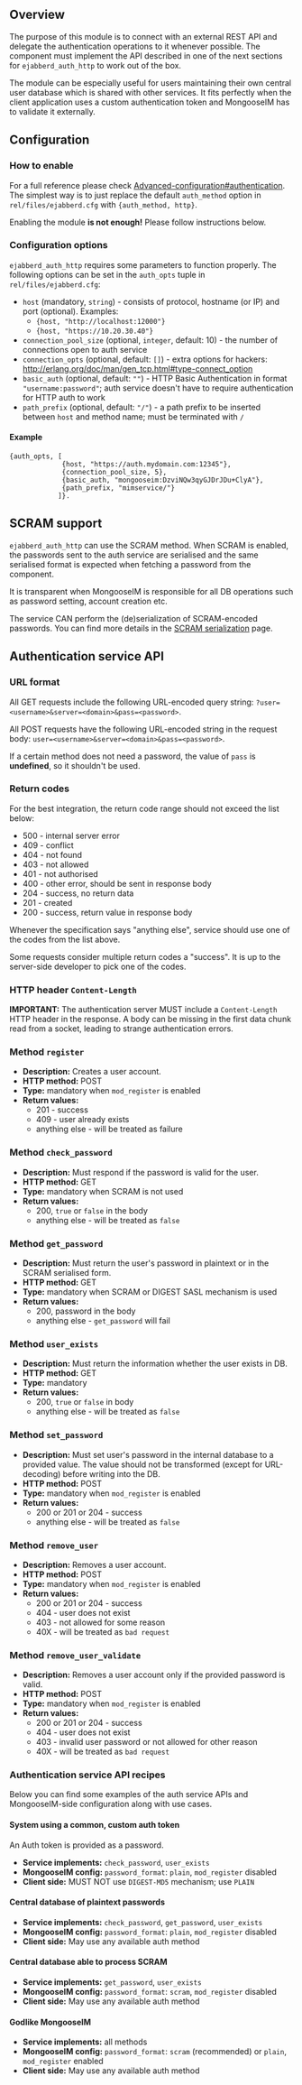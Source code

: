 ## Overview

The purpose of this module is to connect with an external REST API and delegate the authentication operations to it whenever possible.
The component must implement the API described in one of the next sections for `ejabberd_auth_http` to work out of the box.

The module can be especially useful for users maintaining their own central user database which is shared with other services. It fits perfectly when the client application uses a custom authentication token and MongooseIM has to validate it externally.

## Configuration

### How to enable

For a full reference please check [Advanced-configuration#authentication](../Advanced-configuration.md#authentication).
The simplest way is to just replace the default `auth_method` option in `rel/files/ejabberd.cfg` with `{auth_method, http}`.

Enabling the module **is not enough!** 
Please follow instructions below.

### Configuration options

`ejabberd_auth_http` requires some parameters to function properly.
The following options can be set in the `auth_opts` tuple in `rel/files/ejabberd.cfg`:

* `host` (mandatory, `string`) - consists of protocol, hostname (or IP) and port (optional). Examples:
    * `{host, "http://localhost:12000"}`
    * `{host, "https://10.20.30.40"}`
* `connection_pool_size` (optional, `integer`, default: 10) - the number of connections open to auth service
* `connection_opts` (optional, default: `[]`) - extra options for hackers: http://erlang.org/doc/man/gen_tcp.html#type-connect_option
* `basic_auth` (optional, default: `""`) - HTTP Basic Authentication in format `"username:password"`; auth service doesn't have to require authentication for HTTP auth to work
* `path_prefix` (optional, default: `"/"`) - a path prefix to be inserted between `host` and method name; must be terminated with `/`

#### Example

```
{auth_opts, [
             {host, "https://auth.mydomain.com:12345"},
             {connection_pool_size, 5},
             {basic_auth, "mongooseim:DzviNQw3qyGJDrJDu+ClyA"},
             {path_prefix, "mimservice/"}
            ]}.
```

## SCRAM support

`ejabberd_auth_http` can use the SCRAM method.
When SCRAM is enabled, the passwords sent to the auth service are serialised and the same serialised format is expected when fetching a password from the component.

It is transparent when MongooseIM is responsible for all DB operations such as password setting, account creation etc.

The service CAN perform the (de)serialization of SCRAM-encoded passwords.
You can find more details in the [SCRAM serialization](../developers-guide/SCRAM-serialization.md) page.

## Authentication service API

### URL format

All GET requests include the following URL-encoded query string: `?user=<username>&server=<domain>&pass=<password>`.

All POST requests have the following URL-encoded string in the request body: `user=<username>&server=<domain>&pass=<password>`.

If a certain method does not need a password, the value of `pass` is **undefined**, so it shouldn't be used.

### Return codes

For the best integration, the return code range should not exceed the list below:

* 500 - internal server error
* 409 - conflict
* 404 - not found
* 403 - not allowed
* 401 - not authorised
* 400 - other error, should be sent in response body
* 204 - success, no return data
* 201 - created
* 200 - success, return value in response body

Whenever the specification says "anything else", service should use one of the codes from the list above.

Some requests consider multiple return codes a "success".
It is up to the server-side developer to pick one of the codes.

### HTTP header `Content-Length`

**IMPORTANT:** The authentication server MUST include a `Content-Length` HTTP header in the response.
A body can be missing in the first data chunk read from a socket, leading to strange authentication errors.

### Method `register`

* **Description:** Creates a user account.
* **HTTP method:** POST
* **Type:** mandatory when `mod_register` is enabled
* **Return values:**
    * 201 - success
    * 409 - user already exists
    * anything else - will be treated as failure

### Method `check_password`

* **Description:** Must respond if the password is valid for the user.
* **HTTP method:** GET
* **Type:** mandatory when SCRAM is not used
* **Return values:**
    * 200, `true` or `false` in the body
    * anything else - will be treated as `false`

### Method `get_password`

* **Description:** Must return the user's password in plaintext or in the SCRAM serialised form.
* **HTTP method:** GET
* **Type:** mandatory when SCRAM or DIGEST SASL mechanism is used
* **Return values:**
    * 200, password in the body
    * anything else - `get_password` will fail

### Method `user_exists`

* **Description:** Must return the information whether the user exists in DB.
* **HTTP method:** GET
* **Type:** mandatory
* **Return values:**
    * 200, `true` or `false` in body
    * anything else - will be treated as `false`

### Method `set_password`

* **Description:** Must set user's password in the internal database to a provided value.
 The value should not be transformed (except for URL-decoding) before writing into the DB.
* **HTTP method:** POST
* **Type:** mandatory when `mod_register` is enabled
* **Return values:**
    * 200 or 201 or 204 - success
    * anything else - will be treated as `false`

### Method `remove_user`

* **Description:** Removes a user account.
* **HTTP method:** POST
* **Type:** mandatory when `mod_register` is enabled
* **Return values:**
    * 200 or 201 or 204 - success
    * 404 - user does not exist
    * 403 - not allowed for some reason
    * 40X - will be treated as `bad request`

### Method `remove_user_validate`

* **Description:** Removes a user account only if the provided password is valid.
* **HTTP method:** POST
* **Type:** mandatory when `mod_register` is enabled
* **Return values:**
    * 200 or 201 or 204 - success
    * 404 - user does not exist
    * 403 - invalid user password or not allowed for other reason
    * 40X - will be treated as `bad request`

### Authentication service API recipes

Below you can find some examples of the auth service APIs and MongooseIM-side configuration along with use cases.

#### System using a common, custom auth token

An Auth token is provided as a password.

* **Service implements:** `check_password`, `user_exists`
* **MongooseIM config:** `password_format`: `plain`, `mod_register` disabled
* **Client side:** MUST NOT use `DIGEST-MD5` mechanism; use `PLAIN`

#### Central database of plaintext passwords

* **Service implements:** `check_password`, `get_password`, `user_exists`
* **MongooseIM config:** `password_format`: `plain`, `mod_register` disabled
* **Client side:** May use any available auth method

#### Central database able to process SCRAM

* **Service implements:** `get_password`, `user_exists`
* **MongooseIM config:** `password_format`: `scram`, `mod_register` disabled
* **Client side:** May use any available auth method

#### Godlike MongooseIM

* **Service implements:** all methods
* **MongooseIM config:** `password_format`: `scram` (recommended) or `plain`, `mod_register` enabled
* **Client side:** May use any available auth method
